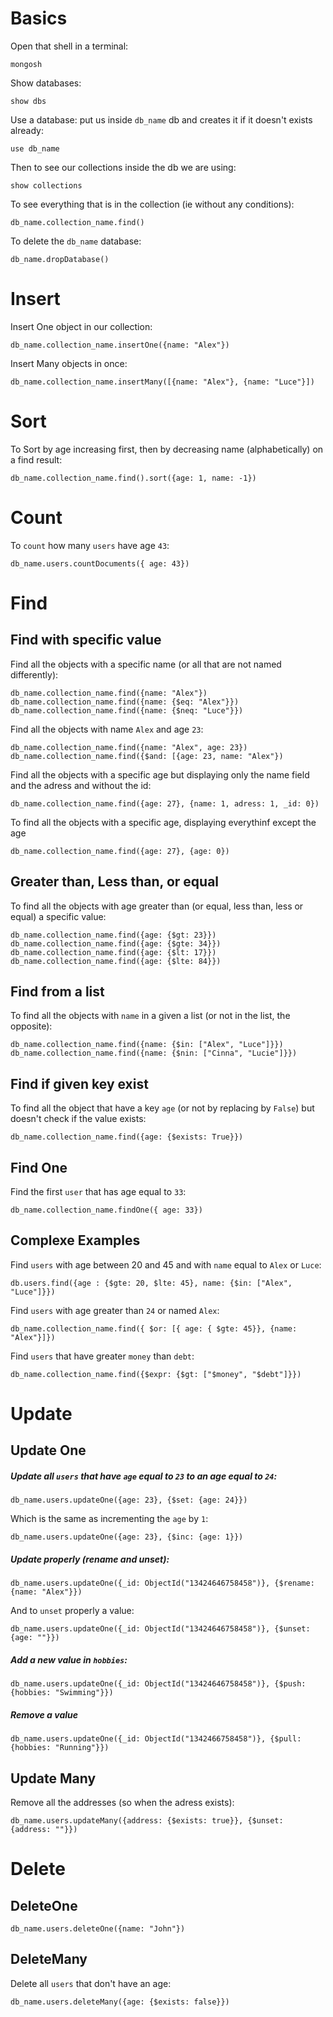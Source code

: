
# Basics 

Open that shell in a terminal:  
```mongosh 
mongosh
```

Show databases:
```mongosh 
show dbs
```

Use a database: put us inside `db_name` db and creates it if it doesn't exists already:
```mongosh
use db_name
```

Then to see our collections inside the db we are using:
```mongosh
show collections
```

To see everything that is in the collection (ie without any conditions):
```mongosh 
db_name.collection_name.find()
```

To delete the `db_name` database:
```mongosh 
db_name.dropDatabase()
```

# Insert

Insert One object in our collection:
```mongosh 
db_name.collection_name.insertOne({name: "Alex"})
```
Insert Many objects in once:
```mongosh 
db_name.collection_name.insertMany([{name: "Alex"}, {name: "Luce"}])
```



# Sort

To Sort by age increasing first, then by decreasing name (alphabetically) on a find result:
```mongosh 
db_name.collection_name.find().sort({age: 1, name: -1})
```


# Count

To `count` how many `users` have age `43`:
```mongosh
db_name.users.countDocuments({ age: 43})
```

# Find

## Find with specific value

Find all the objects with a specific name (or all that are not named differently):
```mongosh 
db_name.collection_name.find({name: "Alex"})
db_name.collection_name.find({name: {$eq: "Alex"}})
db_name.collection_name.find({name: {$neq: "Luce"}})
```

Find all the objects with name `Alex` and age `23`:
```mongosh
db_name.collection_name.find({name: "Alex", age: 23})
db_name.collection_name.find({$and: [{age: 23, name: "Alex"})
```

Find all the objects with a specific age but displaying only the name field and the adress and without the id:
```mongosh 
db_name.collection_name.find({age: 27}, {name: 1, adress: 1, _id: 0})
```

To find all the objects with a specific age, displaying everythinf except the age
```mongosh 
db_name.collection_name.find({age: 27}, {age: 0})
```

## Greater than, Less than, or equal

To find all the objects with age greater than (or equal, less than, less or equal) a specific value:
```mongosh 
db_name.collection_name.find({age: {$gt: 23}})
db_name.collection_name.find({age: {$gte: 34}})
db_name.collection_name.find({age: {$lt: 17}})
db_name.collection_name.find({age: {$lte: 84}})
```

## Find from a list

To find all the objects with `name` in a given a list (or not in the list, the opposite):
```mongosh
db_name.collection_name.find({name: {$in: ["Alex", "Luce"]}})
db_name.collection_name.find({name: {$nin: ["Cinna", "Lucie"]}})
```

## Find if given key exist

To find all the object that have a key `age` (or not by replacing by `False`) but doesn't check if the value exists:
```mongosh
db_name.collection_name.find({age: {$exists: True}})
```

## Find One

Find the first `user` that has age equal to `33`:
```mongosh
db_name.collection_name.findOne({ age: 33})
```

## Complexe Examples

Find `users` with age between 20 and 45 and with `name` equal to `Alex` or `Luce`:
```mongosh
db.users.find({age : {$gte: 20, $lte: 45}, name: {$in: ["Alex", "Luce"]}})
```

Find `users` with age greater than `24` or named `Alex`:
```mongosh
db_name.collection_name.find({ $or: [{ age: { $gte: 45}}, {name: "Alex"}]})
```

Find `users` that have greater `money` than `debt`:
```mongosh
db_name.collection_name.find({$expr: {$gt: ["$money", "$debt"]}})
```

# Update

## Update One

##### Update all `users` that have `age` equal  to `23` to an age equal to `24`:
```mongosh
db_name.users.updateOne({age: 23}, {$set: {age: 24}})
```
Which is the same as incrementing the `age` by `1`:
```mongosh
db_name.users.updateOne({age: 23}, {$inc: {age: 1}})
```

##### Update properly (rename and unset):
```mongosh
db_name.users.updateOne({_id: ObjectId("13424646758458")}, {$rename: {name: "Alex"}})
```

And to `unset` properly a value:
```mongosh
db_name.users.updateOne({_id: ObjectId("13424646758458")}, {$unset: {age: ""}})
```

##### Add a new value in `hobbies`:
```mongosh
db_name.users.updateOne({_id: ObjectId("13424646758458")}, {$push: {hobbies: "Swimming"}})
```
##### Remove a value 
```mongosh
db_name.users.updateOne({_id: ObjectId("1342466758458")}, {$pull: {hobbies: "Running"}})
```
## Update Many

Remove all the addresses (so when the adress exists):
```mongosh
db_name.users.updateMany({address: {$exists: true}}, {$unset: {address: ""}})
```
# Delete

## DeleteOne

```mongosh
db_name.users.deleteOne({name: "John"})
```

## DeleteMany

Delete all `users` that don't have an age:
```mongosh
db_name.users.deleteMany({age: {$exists: false}})
```



